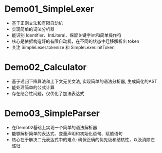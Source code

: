 # Demo01_SimpleLexer

- 基于正则文法和有限自动机
- 实现简单的词法分析器
- 能识别 Identifier、IntLiteral、保留关键字int和简单操作符
- 核心是依据构造好的有限自动机，在不同的状态中迁移解析出 token
- 关注 SimpleLexer.tokenize 和 SimpleLexer.initToken

# Demo02_Calculator

- 基于递归下降算法和上下文无关文法, 实现简单的语法分析器, 生成简化的AST
- 能处理简单的公式计算
- 存在结合性问题，仅优化了加法表达式

# Demo03_SimpleParser

- 在Demo02基础上实现一个简单的语法解析器
- 能够解析简单的表达式、变量声明和初始化语句、赋值语句
- 核心在于解决二元表达式中的难点: 确保正确的优先级和结核性，以及消除左递归
